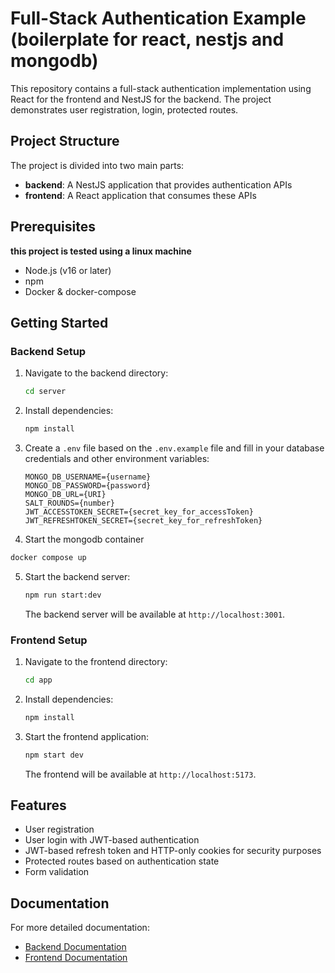 # Full-Stack Authentication Example (boilerplate for react, nestjs and mongodb)

This repository contains a full-stack authentication implementation using React for the frontend and NestJS for the backend. The project demonstrates user registration, login, protected routes.

## Project Structure

The project is divided into two main parts:

- **backend**: A NestJS application that provides authentication APIs
- **frontend**: A React application that consumes these APIs

## Prerequisites

**this project is tested using a linux machine**

- Node.js (v16 or later)
- npm
- Docker & docker-compose

## Getting Started

### Backend Setup

1. Navigate to the backend directory:

   ```bash
   cd server
   ```

2. Install dependencies:

   ```bash
   npm install
   ```

3. Create a `.env` file based on the `.env.example` file and fill in your database credentials and other environment variables:

   ```
   MONGO_DB_USERNAME={username}
   MONGO_DB_PASSWORD={password}
   MONGO_DB_URL={URI}
   SALT_ROUNDS={number}
   JWT_ACCESSTOKEN_SECRET={secret_key_for_accessToken}
   JWT_REFRESHTOKEN_SECRET={secret_key_for_refreshToken}
   ```

4. Start the mongodb container

```bash
docker compose up
```

5. Start the backend server:

   ```bash
   npm run start:dev
   ```

   The backend server will be available at `http://localhost:3001`.

### Frontend Setup

1. Navigate to the frontend directory:

   ```bash
   cd app
   ```

2. Install dependencies:

   ```bash
   npm install
   ```

3. Start the frontend application:

   ```bash
   npm start dev
   ```

   The frontend will be available at `http://localhost:5173`.

## Features

- User registration
- User login with JWT-based authentication
- JWT-based refresh token and HTTP-only cookies for security purposes
- Protected routes based on authentication state
- Form validation

## Documentation

For more detailed documentation:

- [Backend Documentation](./server/README.md)
- [Frontend Documentation](./app/README.md)
